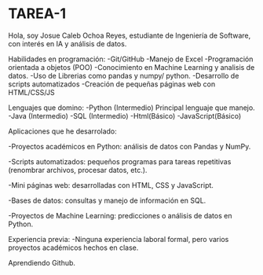 # TAREA-1

Hola, soy Josue Caleb Ochoa Reyes, estudiante de Ingeniería de Software, con interés en IA y análisis de datos.

Habilidades en programación: 
-Git/GitHub
-Manejo de Excel
-Programación orientada a objetos (POO)
-Conocimiento en Machine Learning y analisis de datos. 
-Uso de Librerias como pandas y numpy/ python.
-Desarrollo de scripts automatizados
-Creación de pequeñas páginas web con HTML/CSS/JS

Lenguajes que domino:
-Python (Intermedio) Principal lenguaje que manejo.
-Java (Intermedio)
-SQL (Intermedio)
-Html(Básico)
-JavaScript(Básico)

Aplicaciones que he desarrolado: 

-Proyectos académicos en Python: análisis de datos con Pandas y NumPy.

-Scripts automatizados: pequeños programas para tareas repetitivas (renombrar archivos, procesar datos, etc.).

-Mini páginas web: desarrolladas con HTML, CSS y JavaScript.

-Bases de datos: consultas y manejo de información en SQL.

-Proyectos de Machine Learning: predicciones o análisis de datos en Python.

Experiencia previa:
-Ninguna experiencia laboral formal, pero varios proyectos académicos hechos en clase.


Aprendiendo Github.
